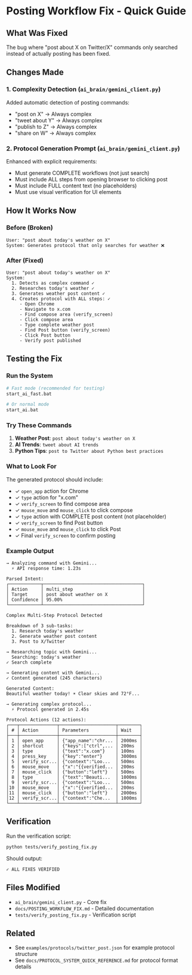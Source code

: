 # Posting Workflow Fix - Quick Guide

## What Was Fixed
The bug where "post about X on Twitter/X" commands only searched instead of actually posting has been fixed.

## Changes Made

### 1. Complexity Detection (`ai_brain/gemini_client.py`)
Added automatic detection of posting commands:
- "post on X" → Always complex
- "tweet about Y" → Always complex  
- "publish to Z" → Always complex
- "share on W" → Always complex

### 2. Protocol Generation Prompt (`ai_brain/gemini_client.py`)
Enhanced with explicit requirements:
- Must generate COMPLETE workflows (not just search)
- Must include ALL steps from opening browser to clicking post
- Must include FULL content text (no placeholders)
- Must use visual verification for UI elements

## How It Works Now

### Before (Broken)
```
User: "post about today's weather on X"
System: Generates protocol that only searches for weather ❌
```

### After (Fixed)
```
User: "post about today's weather on X"
System: 
  1. Detects as complex command ✓
  2. Researches today's weather ✓
  3. Generates weather post content ✓
  4. Creates protocol with ALL steps: ✓
     - Open Chrome
     - Navigate to x.com
     - Find compose area (verify_screen)
     - Click compose area
     - Type complete weather post
     - Find Post button (verify_screen)
     - Click Post button
     - Verify post published
```

## Testing the Fix

### Run the System
```bash
# Fast mode (recommended for testing)
start_ai_fast.bat

# Or normal mode
start_ai.bat
```

### Try These Commands
1. **Weather Post**: `post about today's weather on X`
2. **AI Trends**: `tweet about AI trends`
3. **Python Tips**: `post to Twitter about Python best practices`

### What to Look For
The generated protocol should include:
- ✓ `open_app` action for Chrome
- ✓ `type` action for "x.com"
- ✓ `verify_screen` to find compose area
- ✓ `mouse_move` and `mouse_click` to click compose
- ✓ `type` action with COMPLETE post content (not placeholder)
- ✓ `verify_screen` to find Post button
- ✓ `mouse_move` and `mouse_click` to click Post
- ✓ Final `verify_screen` to confirm posting

### Example Output
```
→ Analyzing command with Gemini...
  ⚡ API response time: 1.23s

Parsed Intent:
┌────────────┬─────────────────────────────────────┐
│ Action     │ multi_step                          │
│ Target     │ post about weather on X             │
│ Confidence │ 95.00%                              │
└────────────┴─────────────────────────────────────┘

Complex Multi-Step Protocol Detected

Breakdown of 3 sub-tasks:
  1. Research today's weather
  2. Generate weather post content
  3. Post to X/Twitter

→ Researching topic with Gemini...
  Searching: today's weather
✓ Search complete

→ Generating content with Gemini...
✓ Content generated (245 characters)

Generated Content:
Beautiful weather today! ☀️ Clear skies and 72°F...

→ Generating complex protocol...
  ⚡ Protocol generated in 2.45s

Protocol Actions (12 actions):
┌───┬──────────────┬─────────────────────┬────────┐
│ # │ Action       │ Parameters          │ Wait   │
├───┼──────────────┼─────────────────────┼────────┤
│ 1 │ open_app     │ {"app_name":"chr... │ 2000ms │
│ 2 │ shortcut     │ {"keys":["ctrl",... │ 200ms  │
│ 3 │ type         │ {"text":"x.com"}    │ 100ms  │
│ 4 │ press_key    │ {"key":"enter"}     │ 3000ms │
│ 5 │ verify_scr...│ {"context":"Loo...  │ 500ms  │
│ 6 │ mouse_move   │ {"x":"{{verified... │ 200ms  │
│ 7 │ mouse_click  │ {"button":"left"}   │ 500ms  │
│ 8 │ type         │ {"text":"Beauti...  │ 1000ms │
│ 9 │ verify_scr...│ {"context":"Loo...  │ 500ms  │
│10 │ mouse_move   │ {"x":"{{verified... │ 200ms  │
│11 │ mouse_click  │ {"button":"left"}   │ 2000ms │
│12 │ verify_scr...│ {"context":"Che...  │ 1000ms │
└───┴──────────────┴─────────────────────┴────────┘
```

## Verification
Run the verification script:
```bash
python tests/verify_posting_fix.py
```

Should output:
```
✓ ALL FIXES VERIFIED
```

## Files Modified
- `ai_brain/gemini_client.py` - Core fix
- `docs/POSTING_WORKFLOW_FIX.md` - Detailed documentation
- `tests/verify_posting_fix.py` - Verification script

## Related
- See `examples/protocols/twitter_post.json` for example protocol structure
- See `docs/PROTOCOL_SYSTEM_QUICK_REFERENCE.md` for protocol format details

